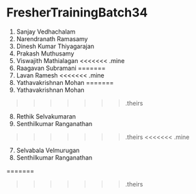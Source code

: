 # FresherTrainingBatch34
1. Sanjay Vedhachalam
2. Narendranath Ramasamy
3. Dinesh Kumar Thiyagarajan
4. Prakash Muthusamy
5. Viswajith Mathialagan
<<<<<<< .mine
6. Raagavan Subramani
=======
6. Lavan Ramesh
<<<<<<< .mine
7. Yathavakrishnan Mohan
=======
7. Yathavakrishnan Mohan
>>>>>>> .theirs
8. Rethik Selvakumaran
9. Senthilkumar Ranganathan
>>>>>>> .theirs
<<<<<<< .mine
7. Selvabala Velmurugan
8. Senthilkumar Ranganathan

=======



>>>>>>> .theirs

